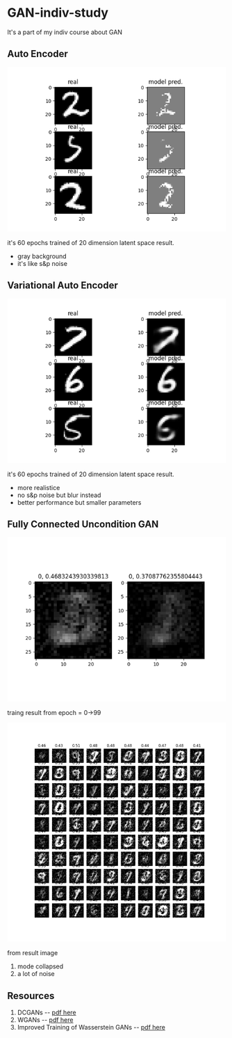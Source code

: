 # GAN-indiv-study
It's a part of my indiv course about GAN 

## Auto Encoder
![result](./My_first_VEA_model/AE_60epochs_20d-latent.png)

it's 60 epochs trained of 20 dimension latent space result.
- gray background
- it's like s&p noise

## Variational Auto Encoder
![result](./My_first_VEA_model/AEV_60epochs_20d-latent.png)

it's 60 epochs trained of 20 dimension latent space result.
- more realistice
- no s&p noise but blur instead
- better performance but smaller parameters

## Fully Connected Uncondition GAN
![result gif](./my_GAN/Uncondition_GAN_eval_image/epoch_result.gif)

traing result from epoch = 0->99

![result](./my_GAN/result.png)

from result image

1. mode collapsed
1. a lot of noise
## Resources
1. DCGANs -- [pdf here](https://arxiv.org/pdf/1511.06434.pdf)
1. WGANs -- [pdf here](https://arxiv.org/pdf/1701.07875.pdf)
1. Improved Training of Wasserstein GANs -- [pdf here](https://arxiv.org/pdf/1704.00028.pdf)
